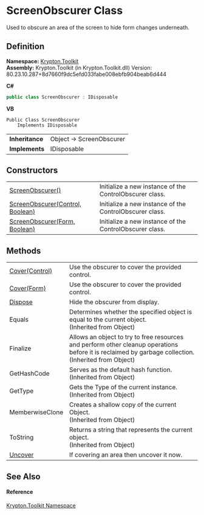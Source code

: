 # ScreenObscurer Class


Used to obscure an area of the screen to hide form changes underneath.



## Definition
**Namespace:** <a href="79d2eac2-21f4-54ff-7552-b20c33c30600.md">Krypton.Toolkit</a>  
**Assembly:** Krypton.Toolkit (in Krypton.Toolkit.dll) Version: 80.23.10.287+8d7660f9dc5efd033fabe008ebfb904beab6d444

**C#**
``` C#
public class ScreenObscurer : IDisposable
```
**VB**
``` VB
Public Class ScreenObscurer
	Implements IDisposable
```

<table><tr><td><strong>Inheritance</strong></td><td>Object  →  ScreenObscurer</td></tr>
<tr><td><strong>Implements</strong></td><td>IDisposable</td></tr>
</table>



## Constructors
<table>
<tr>
<td><a href="ad7bac5a-0749-8b44-3b17-9b6aed8673c0.md">ScreenObscurer()</a></td>
<td>Initialize a new instance of the ControlObscurer class.</td></tr>
<tr>
<td><a href="fdd71c48-381b-85f0-9337-d7bf14ba1193.md">ScreenObscurer(Control, Boolean)</a></td>
<td>Initialize a new instance of the ControlObscurer class.</td></tr>
<tr>
<td><a href="dc953788-d027-6fc0-271b-989fa8afe7a1.md">ScreenObscurer(Form, Boolean)</a></td>
<td>Initialize a new instance of the ControlObscurer class.</td></tr>
</table>

## Methods
<table>
<tr>
<td><a href="af5afa29-dd95-92a1-7893-162e10304743.md">Cover(Control)</a></td>
<td>Use the obscurer to cover the provided control.</td></tr>
<tr>
<td><a href="57f13712-5a33-cb9d-80b8-c3bff960d1c3.md">Cover(Form)</a></td>
<td>Use the obscurer to cover the provided control.</td></tr>
<tr>
<td><a href="dcd95d30-8ee6-8720-0a3a-83de28ccd6f5.md">Dispose</a></td>
<td>Hide the obscurer from display.</td></tr>
<tr>
<td>Equals</td>
<td>Determines whether the specified object is equal to the current object.<br />(Inherited from Object)</td></tr>
<tr>
<td>Finalize</td>
<td>Allows an object to try to free resources and perform other cleanup operations before it is reclaimed by garbage collection.<br />(Inherited from Object)</td></tr>
<tr>
<td>GetHashCode</td>
<td>Serves as the default hash function.<br />(Inherited from Object)</td></tr>
<tr>
<td>GetType</td>
<td>Gets the Type of the current instance.<br />(Inherited from Object)</td></tr>
<tr>
<td>MemberwiseClone</td>
<td>Creates a shallow copy of the current Object.<br />(Inherited from Object)</td></tr>
<tr>
<td>ToString</td>
<td>Returns a string that represents the current object.<br />(Inherited from Object)</td></tr>
<tr>
<td><a href="1af0863d-67e8-09df-bde4-302614af5893.md">Uncover</a></td>
<td>If covering an area then uncover it now.</td></tr>
</table>

## See Also


#### Reference
<a href="79d2eac2-21f4-54ff-7552-b20c33c30600.md">Krypton.Toolkit Namespace</a>  
